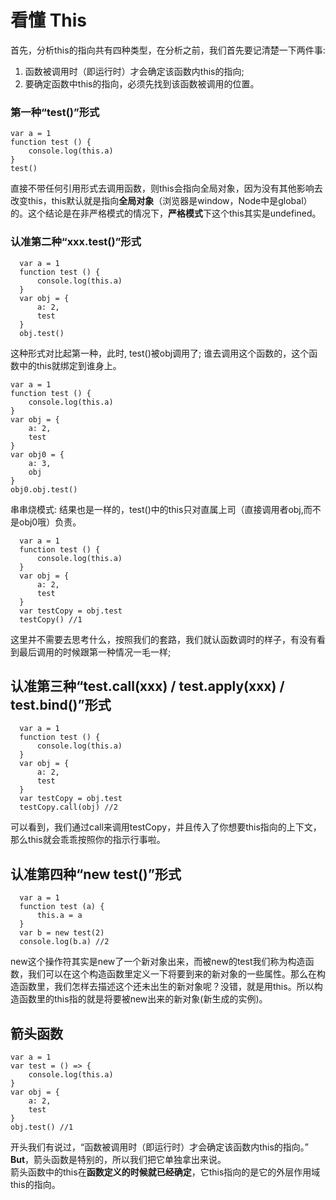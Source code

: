 # 看懂 This

首先，分析this的指向共有四种类型，在分析之前，我们首先要记清楚一下两件事:
  1. 函数被调用时（即运行时）才会确定该函数内this的指向;
  2. 要确定函数中this的指向，必须先找到该函数被调用的位置。
  
### 第一种“test()”形式
  ```
  var a = 1
  function test () {
      console.log(this.a)
  }
  test()
  ```
  
  直接不带任何引用形式去调用函数，则this会指向全局对象，因为没有其他影响去改变this，this默认就是指向**全局对象**（浏览器是window，Node中是global）的。这个结论是在非严格模式的情况下，**严格模式**下这个this其实是undefined。
  
  
### 认准第二种“xxx.test()”形式

```
  var a = 1
  function test () {
      console.log(this.a)
  }
  var obj = {
      a: 2,
      test
  }
  obj.test()
```

这种形式对比起第一种，此时, test()被obj调用了; 谁去调用这个函数的，这个函数中的this就绑定到谁身上。

```
var a = 1
function test () {
    console.log(this.a)
}
var obj = {
    a: 2,
    test
}
var obj0 = {
    a: 3,
    obj 
}
obj0.obj.test()
```

串串烧模式: 结果也是一样的，test()中的this只对直属上司（直接调用者obj,而不是obj0哦）负责。


```
  var a = 1
  function test () {
      console.log(this.a)
  }
  var obj = {
      a: 2,
      test
  }
  var testCopy = obj.test
  testCopy() //1
```
这里并不需要去思考什么，按照我们的套路，我们就认函数调时的样子，有没有看到最后调用的时候跟第一种情况一毛一样;


## 认准第三种“test.call(xxx) / test.apply(xxx) / test.bind()”形式
```
  var a = 1
  function test () {
      console.log(this.a)
  }
  var obj = {
      a: 2,
      test
  }
  var testCopy = obj.test
  testCopy.call(obj) //2
```
可以看到，我们通过call来调用testCopy，并且传入了你想要this指向的上下文，那么this就会乖乖按照你的指示行事啦。


## 认准第四种“new test()”形式
```
  var a = 1
  function test (a) {
      this.a = a
  }
  var b = new test(2)
  console.log(b.a) //2
```
  new这个操作符其实是new了一个新对象出来，而被new的test我们称为构造函数，我们可以在这个构造函数里定义一下将要到来的新对象的一些属性。那么在构造函数里，我们怎样去描述这个还未出生的新对象呢？没错，就是用this。所以构造函数里的this指的就是将要被new出来的新对象(新生成的实例)。
  
## 箭头函数
```
var a = 1
var test = () => {
    console.log(this.a)
}
var obj = {
    a: 2,
    test
}
obj.test() //1
```
开头我们有说过，“函数被调用时（即运行时）才会确定该函数内this的指向。”<br/>
**But**，箭头函数是特别的，所以我们把它单独拿出来说。<br/>
箭头函数中的this在**函数定义的时候就已经确定**，它this指向的是它的外层作用域this的指向。
